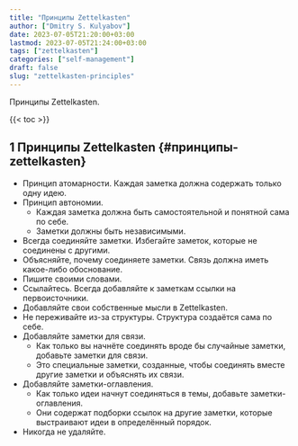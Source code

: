 ```yaml
---
title: "Принципы Zettelkasten"
author: ["Dmitry S. Kulyabov"]
date: 2023-07-05T21:20:00+03:00
lastmod: 2023-07-05T21:24:00+03:00
tags: ["zettelkasten"]
categories: ["self-management"]
draft: false
slug: "zettelkasten-principles"
---
```


Принципы Zettelkasten.

<!--more-->

{{< toc >}}


## <span class="section-num">1</span> Принципы Zettelkasten {#принципы-zettelkasten}

-   Принцип атомарности. Каждая заметка должна содержать только одну идею.
-   Принцип автономии.
    -   Каждая заметка должна быть самостоятельной и понятной сама по себе.
    -   Заметки должны быть независимыми.
-   Всегда соединяйте заметки. Избегайте заметок, которые не соединены с другими.
-   Объясняйте, почему соединяете заметки. Связь должна иметь какое-либо обоснование.
-   Пишите своими словами.
-   Ссылайтесь. Всегда добавляйте к заметкам ссылки на первоисточники.
-   Добавляйте свои собственные мысли в Zettelkasten.
-   Не переживайте из-за структуры. Структура создаётся сама по себе.
-   Добавляйте заметки для связи.
    -   Как только вы начнёте соединять вроде бы случайные заметки, добавьте заметки для связи.
    -   Это специальные заметки, созданные, чтобы соединять вместе другие заметки и объяснять их связи.
-   Добавляйте заметки-оглавления.
    -   Как только идеи начнут соединяться в темы, добавьте заметки-оглавления.
    -   Они содержат подборки ссылок на другие заметки, которые выстраивают идеи в определённый порядок.
-   Никогда не удаляйте.
